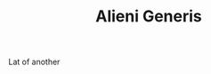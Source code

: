 ---
title: Alieni Generis
permalink: "/definitions/alieni-generis.html"
body: Lat of another
published_at: '2018-07-07'
layout: post
---